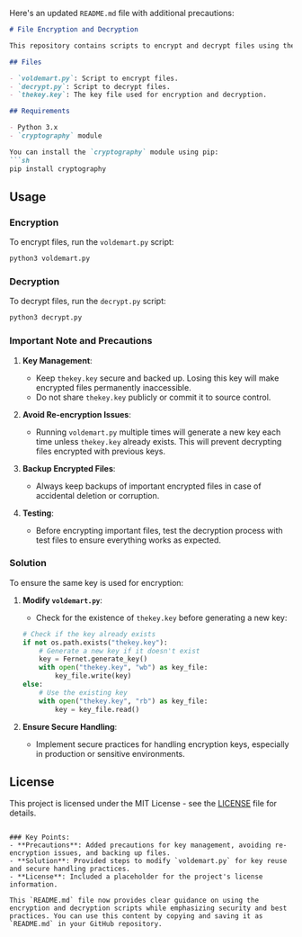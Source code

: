 Here's an updated `README.md` file with additional precautions:

```markdown
# File Encryption and Decryption

This repository contains scripts to encrypt and decrypt files using the `cryptography.fernet` module in Python.

## Files

- `voldemart.py`: Script to encrypt files.
- `decrypt.py`: Script to decrypt files.
- `thekey.key`: The key file used for encryption and decryption.

## Requirements

- Python 3.x
- `cryptography` module

You can install the `cryptography` module using pip:
```sh
pip install cryptography
```

## Usage

### Encryption

To encrypt files, run the `voldemart.py` script:
```sh
python3 voldemart.py
```

### Decryption

To decrypt files, run the `decrypt.py` script:
```sh
python3 decrypt.py
```

### Important Note and Precautions

1. **Key Management**: 
   - Keep `thekey.key` secure and backed up. Losing this key will make encrypted files permanently inaccessible.
   - Do not share `thekey.key` publicly or commit it to source control.

2. **Avoid Re-encryption Issues**: 
   - Running `voldemart.py` multiple times will generate a new key each time unless `thekey.key` already exists. This will prevent decrypting files encrypted with previous keys.

3. **Backup Encrypted Files**: 
   - Always keep backups of important encrypted files in case of accidental deletion or corruption.

4. **Testing**: 
   - Before encrypting important files, test the decryption process with test files to ensure everything works as expected.

### Solution

To ensure the same key is used for encryption:

1. **Modify `voldemart.py`**: 
   - Check for the existence of `thekey.key` before generating a new key:
   
   ```python
   # Check if the key already exists
   if not os.path.exists("thekey.key"):
       # Generate a new key if it doesn't exist
       key = Fernet.generate_key()
       with open("thekey.key", "wb") as key_file:
           key_file.write(key)
   else:
       # Use the existing key
       with open("thekey.key", "rb") as key_file:
           key = key_file.read()
   ```

2. **Ensure Secure Handling**: 
   - Implement secure practices for handling encryption keys, especially in production or sensitive environments.

## License

This project is licensed under the MIT License - see the [LICENSE](LICENSE) file for details.
```

### Key Points:
- **Precautions**: Added precautions for key management, avoiding re-encryption issues, and backing up files.
- **Solution**: Provided steps to modify `voldemart.py` for key reuse and secure handling practices.
- **License**: Included a placeholder for the project's license information.

This `README.md` file now provides clear guidance on using the encryption and decryption scripts while emphasizing security and best practices. You can use this content by copying and saving it as `README.md` in your GitHub repository.
